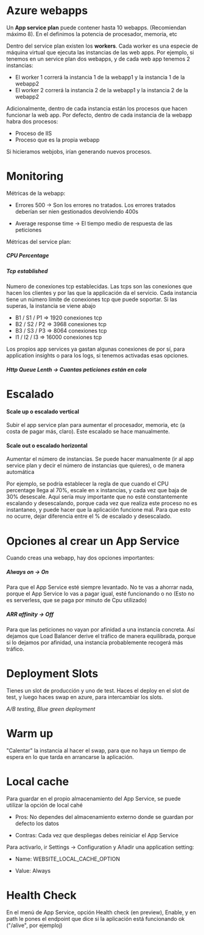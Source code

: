 # Azure webapps

Un **App service plan** puede contener hasta 10 webapps. (Recomiendan máximo 8). En el definimos la potencia de procesador, memoria, etc

Dentro del service plan existen los **workers**. Cada worker es una especie de máquina virtual que ejecuta las instancias de las web apps. Por ejemplo, si tenemos en un service plan dos webapps, y de cada web app tenemos 2 instancias:

- El worker 1 correrá la instancia 1 de la webapp1 y la instancia 1 de la webapp2
- El worker 2 correrá la instancia 2 de la webapp1 y la instancia 2 de la webapp2

Adicionalmente, dentro de cada instancia están los procesos que hacen funcionar la web app. Por defecto, dentro de cada instancia de la webapp habra dos procesos:

- Proceso de IIS
- Proceso que es la propia webapp

Si hicieramos webjobs, irían generando nuevos procesos.

# Monitoring

Métricas de la webapp:

- Errores 500 -> Son los errores no tratados. Los errores tratados deberían ser nien gestionados devolviendo 400s

- Average response time -> El tiempo medio de respuesta de las peticiones

Métricas del service plan:

##### CPU Percentage

##### Tcp established 
Numero de conexiones tcp establecidas. Las tcps son las conexiones que hacen los clientes y por las que la applicación da el servicio. 
Cada instancia tiene un número límite de conexiones tcp que puede soportar. Si las superas, la instancia se viene abajo

- B1 / S1 / P1 => 1920 conexiones tcp
- B2 / S2 / P2 => 3968 conexiones tcp
- B3 / S3 / P3 => 8064 conexiones tcp
- I1 / I2 / I3 => 16000 conexiones tcp

Los propios app services ya gastan algunas conexiones de por sí, para application insights o para los logs, si tenemos activadas esas opciones.

##### Http Queue Lenth -> Cuantas peticiones están en cola


# Escalado

#### Scale up  o escalado vertical

Subir el app service plan para aumentar el procesador, memoria, etc (a costa de pagar más, claro). Este escalado se hace manualmente.

#### Scale out o escalado horizontal

Aumentar el número de instancias. Se puede hacer manualmente (ir al app service plan y decir el número de instancias que quieres), o de manera automática

Por ejemplo, se podría establecer la regla de que cuando el CPU percentage llega al 70%, escale en x instancias, y cada vez que baja de 30% desescale. 
Aquí sería muy importante que no esté constantemente escalando y desescalando, porque cada vez que realiza este proceso no es instantaneo, y puede hacer que la aplicación funcione mal.
Para que esto no ocurre, dejar diferencia entre el % de escalado y desescalado.


# Opciones al crear un App Service

Cuando creas una webapp, hay dos opciones importantes:

##### Always on -> On

Para que el App Service esté siempre levantado. No te vas a ahorrar nada, porque el App Service lo vas a pagar igual, esté funcionando o no (Esto no es serverless, que se paga por minuto de Cpu utilizado)

##### ARR affinity -> Off

Para que las peticiones no vayan por afinidad a una instancia concreta. Así dejamos que Load Balancer derive el tráfico de manera equilibrada, porque si lo dejamos por afinidad, una instancia probablemente recogerá más tráfico.

# Deployment Slots

Tienes un slot de producción y uno de test. Haces el deploy en el slot de test, y luego haces swap en azure, para intercambiar los slots.

*A/B testing*, *Blue green deployment*

# Warm up

"Calentar" la instancia al hacer el swap, para que no haya un tiempo de espera en lo que tarda en arrancarse la aplicación.

# Local cache

Para guardar en el propio almacenamiento del App Service, se puede utilizar la opción de local cahé

- Pros: No dependes del almacenamiento externo donde se guardan por defecto los datos

- Contras: Cada vez que despliegas debes reiniciar el App Service

Para activarlo, ir Settings -> Configuration y Añadir una application setting:

- Name: WEBSITE_LOCAL_CACHE_OPTION

- Value: Always

# Health Check

En el menú de App Service, opción Health check (en preview), Enable, y en path le pones el endpoint que dice si la aplicación está funcionando ok ("/alive", por ejemploj)





